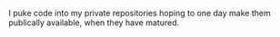 I puke code into my private repositories hoping to one day make them publically available, when they have matured.
